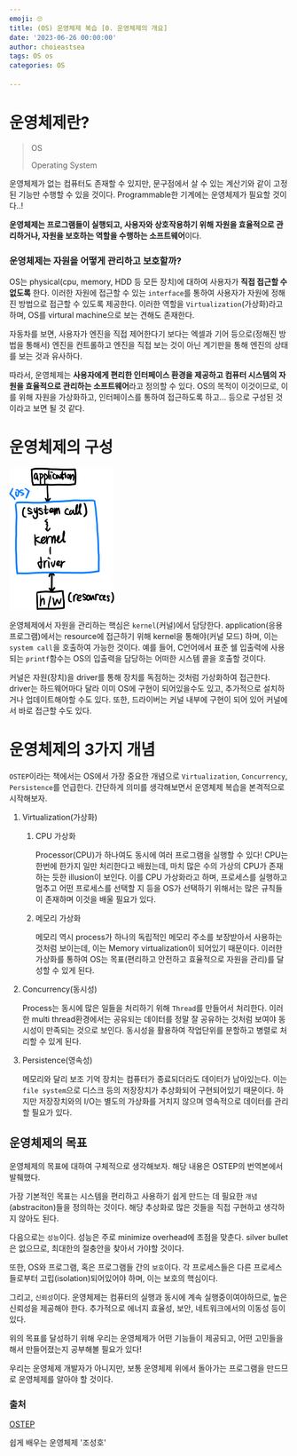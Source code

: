 ```yaml
---
emoji: 🙄
title: (OS) 운영체제 복습 [0. 운영체제의 개요]
date: '2023-06-26 00:00:00'
author: choieastsea
tags: OS os 
categories: OS

---
```


# 운영체제란?

>OS
>
>Operating System

운영체제가 없는 컴퓨터도 존재할 수 있지만, 문구점에서 살 수 있는 계산기와 같이 고정된 기능만 수행할 수 있을 것이다. Programmable한 기계에는 운영체제가 필요할 것이다..!

**운영체제는 프로그램들이 실행되고, 사용자와 상호작용하기 위해 자원을 효율적으로 관리하거나, 자원을 보호하는 역할을 수행하는 소프트웨어**이다.

### 운영체제는 자원을 어떻게 관리하고 보호할까?

OS는 physical(cpu, memory, HDD 등 모든 장치)에 대하여 사용자가 **직접 접근할 수 없도록** 한다. 이러한 자원에 접근할 수 있는 `interface`를 통하여 사용자가 자원에 정해진 방법으로 접근할 수 있도록 제공한다. 이러한 역할을 `Virtualization`(가상화)라고 하며, OS를 virtural machine으로 보는 견해도 존재한다.

자동차를 보면, 사용자가 엔진을 직접 제어한다기 보다는 엑셀과 기어 등으로(정해진 방법을 통해서) 엔진을 컨트롤하고 엔진을 직접 보는 것이 아닌 계기판을 통해 엔진의 상태를 보는 것과 유사하다.

따라서, 운영체제는 **사용자에게 편리한 인터페이스 환경을 제공하고 컴퓨터 시스템의 자원을 효율적으로 관리하는 소프트웨어**라고 정의할 수 있다. OS의 목적이 이것이므로, 이를 위해 자원을 가상화하고, 인터페이스를 통하여 접근하도록 하고... 등으로 구성된 것이라고 보면 될 것 같다.

# 운영체제의 구성

<img src="os-1.png" alt="os" style="zoom: 25%;" />

운영체제에서 자원을 관리하는 핵심은 `kernel`(커널)에서 담당한다. application(응용 프로그램)에서는 resource에 접근하기 위해 kernel을 통해야(커널 모드) 하며, 이는 `system call`을 호출하여 가능한 것이다. 예를 들어, C언어에서 표준 쉘 입출력에 사용되는 `printf`함수는 OS의 입출력을 담당하는 어떠한 시스템 콜을 호출할 것이다. 

커널은 자원(장치)을 driver를 통해 장치를 독점하는 것처럼 가상화하여 접근한다. driver는 하드웨어마다 달라 이미 OS에 구현이 되어있을수도 있고, 추가적으로 설치하거나 업데이트해야할 수도 있다. 또한, 드라이버는 커널 내부에 구현이 되어 있어 커널에서 바로 접근할 수도 있다.

# 운영체제의 3가지 개념

`OSTEP`이라는 책에서는 OS에서 가장 중요한 개념으로 `Virtualization`, `Concurrency`, `Persistence`를 언급한다. 간단하게 의미를 생각해보면서 운영체제 복습을 본격적으로 시작해보자.

1. Virtualization(가상화)

   1. CPU 가상화

      Processor(CPU)가 하나여도 동시에 여러 프로그램을 실행할 수 있다! CPU는 한번에 한가지 일만 처리한다고 배웠는데, 마치 많은 수의 가상의 CPU가 존재하는 듯한 illusion이 보인다. 이를 CPU 가상화라고 하며, 프로세스를 실행하고 멈추고 어떤 프로세스를 선택할 지 등을 OS가 선택하기 위해서는 많은 규칙들이 존재하며 이것을 배울 필요가 있다.

   2. 메모리 가상화

      메모리 역시 process가 하나의 독립적인 메모리 주소를 보장받아서 사용하는 것처럼  보이는데, 이는 Memory virtualization이 되어있기 때문이다. 이러한 가상화를 통하여 OS는 목표(편리하고 안전하고 효율적으로 자원을 관리)를 달성할 수 있게 된다.

2. Concurrency(동시성)

   Process는 동시에 많은 일들을 처리하기 위해 `Thread`를 만들어서 처리한다. 이러한 multi thread환경에서는 공유되는 데이터를 정말 잘 공유하는 것처럼 보여야 동시성이 만족되는 것으로 보인다. 동시성을 활용하여 작업단위를 분할하고 병렬로 처리할 수 있게 된다.

3. Persistence(영속성)

   메모리와 달리 보조 기억 장치는 컴퓨터가 종료되더라도 데이터가 남아있는다. 이는 `file system`으로 디스크 등의 저장장치가 추상화되어 구현되어있기 때문이다. 하지만 저장장치와의 I/O는 별도의 가상화를 거치지 않으며 영속적으로 데이터를 관리할 필요가 있다.

## 운영체제의 목표

운영체제의 목표에 대하여 구체적으로 생각해보자. 해당 내용은 OSTEP의 번역본에서 발췌했다.

가장 기본적인 목표는 시스템을 편리하고 사용하기 쉽게 만드는 데 필요한 `개념`(abstraciton)들을 정의하는 것이다. 해당 추상화로 많은 것들을 직접 구현하고 생각하지 않아도 된다.

다음으로는 `성능`이다. 성능은 주로 minimize overhead에 초점을 맞춘다. silver bullet은 없으므로, 최대한의 절충안을 찾아서 가야할 것이다.

또한, OS와 프로그램, 혹은 프로그램들 간의 `보호`이다. 각 프로세스들은 다른 프로세스들로부터 고립(isolation)되어있어야 하며, 이는 보호의 핵심이다.

그리고, `신뢰성`이다. 운영체제는 컴퓨터의 실행과 동시에 계속 실행중이여야하므로, 높은 신뢰성을 제공해야 한다. 추가적으로 에너지 효율성, 보안, 네트워크에서의 이동성 등이 있다.

위의 목표를 달성하기 위해 우리는 운영체제가 어떤 기능들이 제공되고, 어떤 고민들을 해서 만들어졌는지 공부해볼 필요가 있다!

우리는 운영체제 개발자가 아니지만, 보통 운영체제 위에서 돌아가는 프로그램을 만드므로 운영체제를 알아야 할 것이다.

### 출처

[OSTEP](https://pages.cs.wisc.edu/~remzi/OSTEP/)

쉽게 배우는 운영체제 '조성호'